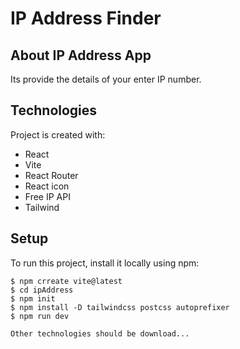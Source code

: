 # IP Address Finder

## About IP Address App
Its provide the details of your enter IP number.

## Technologies
Project is created with:
* React 
* Vite
* React Router
* React icon
* Free IP API
* Tailwind

## Setup
To run this project, install it locally using npm:

```
$ npm crreate vite@latest
$ cd ipAddress
$ npm init
$ npm install -D tailwindcss postcss autoprefixer
$ npm run dev

Other technologies should be download...

```




